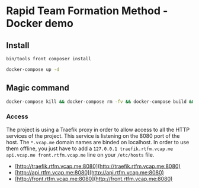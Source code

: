 # Rapid Team Formation Method - Docker demo

## Install

```bash
bin/tools front composer install

docker-compose up -d
```

## Magic command

```bash
docker-compose kill && docker-compose rm -fv && docker-compose build && docker-compose up -d
```

### Access

The project is using a Traefik proxy in order to allow access to all the HTTP services of the project. This service is listening on the 8080 port of the host.
The `*.vcap.me` domain names are binded on localhost. In order to use them offline, you just have to add a `127.0.0.1 traefik.rtfm.vcap.me api.vcap.me front.rtfm.vcap.me` line on your `/etc/hosts` file.

- [http://traefik.rtfm.vcap.me:8080](http://traefik.rtfm.vcap.me:8080)
- [http://api.rtfm.vcap.me:8080](http://api.rtfm.vcap.me:8080)
- [http://front.rtfm.vcap.me:8080](http://front.rtfm.vcap.me:8080)
